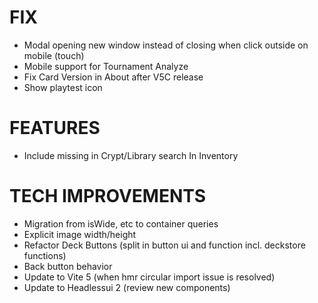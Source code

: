 # FIX
- Modal opening new window instead of closing when click outside on mobile (touch)
- Mobile support for Tournament Analyze
- Fix Card Version in About after V5C release
- Show playtest icon

# FEATURES
- Include missing in Crypt/Library search In Inventory

# TECH IMPROVEMENTS
- Migration from isWide, etc to container queries
- Explicit image width/height
- Refactor Deck Buttons (split in button ui and function incl. deckstore functions)
- Back button behavior
- Update to Vite 5 (when hmr circular import issue is resolved)
- Update to Headlessui 2 (review new components)
